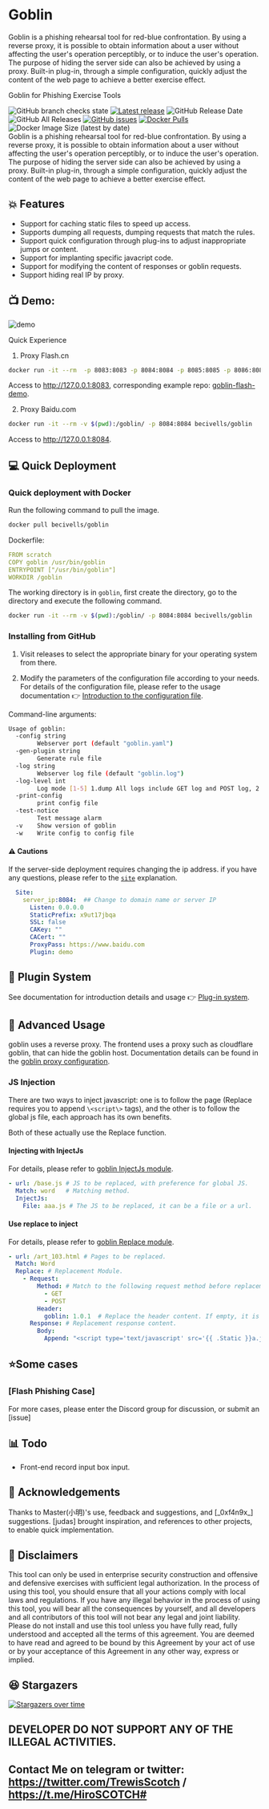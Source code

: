 # Goblin
Goblin is a phishing rehearsal tool for red-blue confrontation. By using a reverse proxy, it is possible to obtain information about a user without affecting the user's operation perceptibly, or to induce the user's operation. The purpose of hiding the server side can also be achieved by using a proxy. Built-in plug-in, through a simple configuration, quickly adjust the content of the web page to achieve a better exercise effect.

Goblin for Phishing Exercise Tools

![GitHub branch checks state](https://img.shields.io/github/checks-status/xiecat/goblin/master) [![Latest release](https://img.shields.io/github/v/release/xiecat/goblin)](https://github.com/becivells/iconhash/releases/latest) ![GitHub Release Date](https://img.shields.io/github/release-date/xiecat/goblin) ![GitHub All Releases](https://img.shields.io/github/downloads/xiecat/goblin/total) [![GitHub issues](https://img.shields.io/github/issues/xiecat/goblin)](https://github.com/xiecat/goblin/issues) [![Docker Pulls](https://img.shields.io/docker/pulls/becivells/goblin)](https://hub.docker.com/r/becivells/goblin) ![Docker Image Size (latest by date)](https://img.shields.io/docker/image-size/becivells/goblin)       
Goblin is a phishing rehearsal tool for red-blue confrontation. By using a reverse proxy, it is possible to obtain information about a user without affecting the user's operation perceptibly, or to induce the user's operation. The purpose of hiding the server side can also be achieved by using a proxy. Built-in plug-in, through a simple configuration, quickly adjust the content of the web page to achieve a better exercise effect.


## :collision: ​Features

* Support for caching static files to speed up access.
* Supports dumping all requests, dumping requests that match the rules.
* Support quick configuration through plug-ins to adjust inappropriate jumps or content.
* Support for implanting specific javacript code.
* Support for modifying the content of responses or goblin requests.
* Support hiding real IP by proxy.

## :tv: Demo:

![demo](https://raw.githubusercontent.com/xiecat/goblin/master/Demo.gif)

Quick Experience

1. Proxy Flash.cn

```bash
docker run -it --rm  -p 8083:8083 -p 8084:8084 -p 8085:8085 -p 8086:8086  becivells/goblin-demo-flash
```

Access to <http://127.0.0.1:8083>, corresponding example repo: [goblin-flash-demo](https://github.com/xiecat/goblin-demo/tree/master/goblin-demo-flash).

2. Proxy Baidu.com

```bash
docker run -it --rm -v $(pwd):/goblin/ -p 8084:8084 becivells/goblin
```

Access to <http://127.0.0.1:8084>.

## :computer: ​Quick Deployment

### Quick deployment with Docker

Run the following command to pull the image.

```bash
docker pull becivells/goblin
```

Dockerfile:

```yaml
FROM scratch
COPY goblin /usr/bin/goblin
ENTRYPOINT ["/usr/bin/goblin"]
WORKDIR /goblin
```

The working directory is in `goblin`, first create the directory, go to the directory and execute the following command.

```bash
docker run -it --rm -v $(pwd):/goblin/ -p 8084:8084 becivells/goblin
```

### Installing from GitHub

1. Visit releases to select the appropriate binary for your operating system from there.

2. Modify the parameters of the configuration file according to your needs. For details of the configuration file, please refer to the usage documentation 👉 [Introduction to the configuration file](https://goblin.xiecat.fun/config/).

Command-line arguments:

```bash
Usage of goblin:
  -config string
        Webserver port (default "goblin.yaml")
  -gen-plugin string
        Generate rule file
  -log string
        Webserver log file (default "goblin.log")
  -log-level int
        Log mode [1-5] 1.dump All logs include GET log and POST log, 2. Record POST log, 3. Record dump log in rules, 4. Record error log, and 5. Record exception exit log (default 2)
  -print-config
        print config file
  -test-notice
        Test message alarm
  -v    Show version of goblin
  -w    Write config to config file
```

#### ⚠️ Cautions

If the server-side deployment requires changing the ip address. if you have any questions, please refer to the [`site`](https://goblin.xiecat.fun/config/site.html) explanation.

```yaml
  Site:
    server_ip:8084:  ## Change to domain name or server IP
      Listen: 0.0.0.0
      StaticPrefix: x9ut17jbqa
      SSL: false
      CAKey: ""
      CACert: ""
      ProxyPass: https://www.baidu.com
      Plugin: demo
```

## :triangular_ruler: Plugin System

See documentation for introduction details and usage 👉 [Plug-in system](https://goblin.xiecat.fun/plugin/).

## :battery: Advanced Usage

goblin uses a reverse proxy. The frontend uses a proxy such as cloudflare goblin, that can hide the goblin host. Documentation details can be found in the [goblin proxy configuration](https://goblin.xiecat.fun/guide/proxy.html).

### JS Injection

There are two ways to inject javascript: one is to follow the page (Replace requires you to append `\<script\>` tags), and the other is to follow the global js file, each approach has its own benefits.

Both of these actually use the Replace function.

#### Injecting with InjectJs

For details, please refer to [goblin InjectJs module](https://goblin.xiecat.fun/plugin/injectjs.html).

```yaml
- url: /base.js # JS to be replaced, with preference for global JS.
  Match: word   # Matching method.
  InjectJs:
    File: aaa.js # The JS to be replaced, it can be a file or a url.
```

#### Use replace to inject

For details, please refer to [goblin Replace module](https://goblin.xiecat.fun/plugin/replace.html).

```yaml
- url: /art_103.html # Pages to be replaced.
  Match: Word
  Replace: # Replacement Module.
    - Request:
        Method: # Match to the following request method before replacement.
          - GET
          - POST
        Header:
          goblin: 1.0.1  # Replace the header content. If empty, it is deleted.
      Response: # Replacement response content.
        Body:
          Append: "<script type='text/javascript' src='{{ .Static }}a.js'></script>" # Append string.
```

## :star: ​Some cases

### [Flash Phishing Case]

For more cases, please enter the Discord group for discussion, or submit an [issue]

## :bar_chart: Todo


- Front-end record input box input.

## :pray: Acknowledgements

Thanks to Master(小明)'s use, feedback and suggestions, and [\_0xf4n9x\_] suggestions. [judas] brought inspiration, and references to other projects, to enable quick implementation.


## :loudspeaker: Disclaimers

This tool can only be used in enterprise security construction and offensive and defensive exercises with sufficient legal authorization. In the process of using this tool, you should ensure that all your actions comply with local laws and regulations. If you have any illegal behavior in the process of using this tool, you will bear all the consequences by yourself, and all developers and all contributors of this tool will not bear any legal and joint liability. Please do not install and use this tool unless you have fully read, fully understood and accepted all the terms of this agreement. You are deemed to have read and agreed to be bound by this Agreement by your act of use or by your acceptance of this Agreement in any other way, express or implied.

## :laughing: Stargazers

[![Stargazers over time](https://starchart.cc/xiecat/goblin.svg)](https://starchart.cc/xiecat/goblin)


## DEVELOPER DO NOT SUPPORT ANY OF THE ILLEGAL ACTIVITIES.

## Contact Me on telegram or twitter: https://twitter.com/TrewisScotch / https://t.me/HiroSCOTCH#
